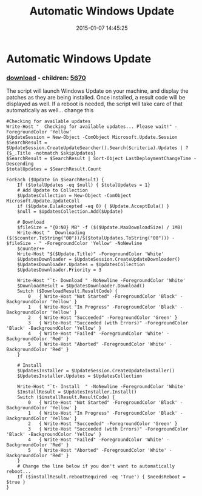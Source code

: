 ﻿---
pid:            5669
poster:         JayneticMuffin
title:          Automatic Windows Update
date:           2015-01-07 14:45:25
format:         posh
parent:         0
parent:         0
children:       5670
---

# Automatic Windows Update

### [download](5669.ps1) - children: [5670](5670.md)

The script will launch Windows Update on your machine, and display the patches as they are being installed.  Once installed, a result code will be displayed as well. If a reboot is needed, the script will take care of that automatically as well... change this

```posh
#Checking for available updates
Write-Host "  Checking for available updates... Please wait!" -ForegroundColor 'Yellow'
$UpdateSession = New-Object -ComObject Microsoft.Update.Session
$SearchResult = $UpdateSession.CreateUpdateSearcher().Search($criteria).Updates | ? {$_.Title -notmatch $skipUpdates}
$SearchResult = $SearchResult | Sort-Object LastDeploymentChangeTime -Descending
$totalUpdates = $SearchResult.Count

ForEach ($Update in $SearchResult) {
	If ($totalUpdates -eq $null) { $totalUpdates = 1}
	# Add Update to Collection 
	$UpdatesCollection = New-Object -ComObject Microsoft.Update.UpdateColl
	if ($Update.EulaAccepted -eq 0) { $Update.AcceptEula() }
	$null = $UpdatesCollection.Add($Update)
	
	# Download
	$fileSize = "{0:N0} MB" -f ($($Update.MaxDownloadSize) / 1MB)
	Write-Host "  Downloading ($($counter.ToString("00"))/$($totalUpdates.ToString("00"))) - $fileSize - " -ForegroundColor 'Yellow' -NoNewline
	$counter++
	Write-Host "$($Update.Title)" -ForegroundColor 'White'
	$UpdatesDownloader = $UpdateSession.CreateUpdateDownloader()
	$UpdatesDownloader.Updates = $UpdatesCollection
	$UpdatesDownloader.Priority = 3

	Write-Host "`t- Download " -NoNewline -ForegroundColor 'White'
	$DownloadResult = $UpdatesDownloader.Download()
	Switch ($DownloadResult.ResultCode) {
		0   { Write-Host "Not Started" -ForegroundColor 'Black' -BackgroundColor 'Yellow' }
		1   { Write-Host "In Progress" -ForegroundColor 'Black' -BackgroundColor 'Yellow' }
		2   { Write-Host "Succeeded" -ForegroundColor 'Green' }
		3   { Write-Host "Succeeded (with Errors)" -ForegroundColor 'Black' -BackgroundColor 'Yellow' }
		4   { Write-Host "Failed" -ForegroundColor 'White' -BackgroundColor 'Red' }
		5   { Write-Host "Aborted" -ForegroundColor 'White' -BackgroundColor 'Red' }
	}

	# Install
	$UpdatesInstaller = $UpdateSession.CreateUpdateInstaller()
	$UpdatesInstaller.Updates = $UpdatesCollection

	Write-Host "`t- Install  " -NoNewline -ForegroundColor 'White'
	$InstallResult = $UpdatesInstaller.Install()
	Switch ($installResult.ResultCode) {
		0   { Write-Host "Not Started" -ForegroundColor 'Black' -BackgroundColor 'Yellow' }
		1   { Write-Host "In Progress" -ForegroundColor 'Black' -BackgroundColor 'Yellow' }
		2   { Write-Host "Succeeded" -ForegroundColor 'Green' }
		3   { Write-Host "Succeeded (with Errors)" -ForegroundColor 'Black' -BackgroundColor 'Yellow' }
		4   { Write-Host "Failed" -ForegroundColor 'White' -BackgroundColor 'Red' }
		5   { Write-Host "Aborted" -ForegroundColor 'White' -BackgroundColor 'Red' }
	}
	# Change the line below if you don't want to automatically reboot...
	If ($installResult.rebootRequired -eq 'True') { $needsReboot = $true }
}
```
